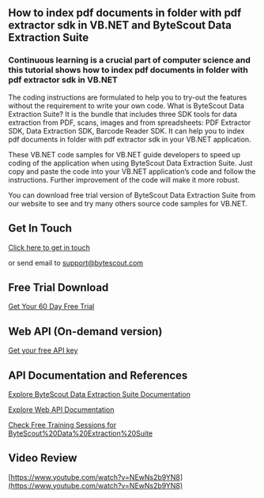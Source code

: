 ## How to index pdf documents in folder with pdf extractor sdk in VB.NET and ByteScout Data Extraction Suite

### Continuous learning is a crucial part of computer science and this tutorial shows how to index pdf documents in folder with pdf extractor sdk in VB.NET

The coding instructions are formulated to help you to try-out the features without the requirement to write your own code. What is ByteScout Data Extraction Suite? It is the bundle that includes three SDK tools for data extraction from PDF, scans, images and from spreadsheets: PDF Extractor SDK, Data Extraction SDK, Barcode Reader SDK. It can help you to index pdf documents in folder with pdf extractor sdk in your VB.NET application.

 These VB.NET code samples for VB.NET guide developers to speed up coding of the application when using ByteScout Data Extraction Suite. Just copy and paste the code into your VB.NET application’s code and follow the instructions. Further improvement of the code will make it more robust.

You can download free trial version of ByteScout Data Extraction Suite from our website to see and try many others source code samples for VB.NET.

## Get In Touch

[Click here to get in touch](https://bytescout.zendesk.com/hc/en-us/requests/new?subject=ByteScout%20Data%20Extraction%20Suite%20Question)

or send email to [support@bytescout.com](mailto:support@bytescout.com?subject=ByteScout%20Data%20Extraction%20Suite%20Question) 

## Free Trial Download

[Get Your 60 Day Free Trial](https://bytescout.com/download/web-installer?utm_source=github-readme)

## Web API (On-demand version)

[Get your free API key](https://pdf.co/documentation/api?utm_source=github-readme)

## API Documentation and References

[Explore ByteScout Data Extraction Suite Documentation](https://bytescout.com/documentation/index.html?utm_source=github-readme)

[Explore Web API Documentation](https://pdf.co/documentation/api?utm_source=github-readme)

[Check Free Training Sessions for ByteScout%20Data%20Extraction%20Suite](https://academy.bytescout.com/)

## Video Review

[https://www.youtube.com/watch?v=NEwNs2b9YN8](https://www.youtube.com/watch?v=NEwNs2b9YN8)